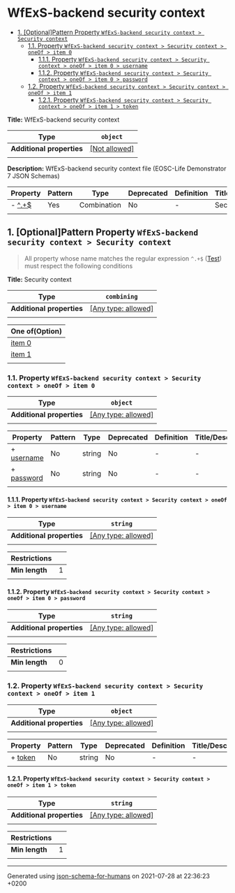 # WfExS-backend security context

- [1. [Optional]Pattern Property `WfExS-backend security context > Security context`](#pattern1)
  - [1.1. Property `WfExS-backend security context > Security context > oneOf > item 0`](#pattern1_oneOf_i0)
    - [1.1.1. Property `WfExS-backend security context > Security context > oneOf > item 0 > username`](#pattern1_oneOf_i0_username)
    - [1.1.2. Property `WfExS-backend security context > Security context > oneOf > item 0 > password`](#pattern1_oneOf_i0_password)
  - [1.2. Property `WfExS-backend security context > Security context > oneOf > item 1`](#pattern1_oneOf_i1)
    - [1.2.1. Property `WfExS-backend security context > Security context > oneOf > item 1 > token`](#pattern1_oneOf_i1_token)

**Title:** WfExS-backend security context

| Type                      | `object`                                                |
| ------------------------- | ------------------------------------------------------- |
| **Additional properties** | [[Not allowed]](# "Additional Properties not allowed.") |
|                           |                                                         |

**Description:** WfExS-backend security context file (EOSC-Life Demonstrator 7 JSON Schemas)

| Property             | Pattern | Type        | Deprecated | Definition | Title/Description |
| -------------------- | ------- | ----------- | ---------- | ---------- | ----------------- |
| - [^.+$](#pattern1 ) | Yes     | Combination | No         | -          | Security context  |
|                      |         |             |            |            |                   |

## <a name="pattern1"></a>1. [Optional]Pattern Property `WfExS-backend security context > Security context`
> All property whose name matches the regular expression 
```^.+$``` ([Test](https://regex101.com/?regex=%5E.%2B%24))
must respect the following conditions

**Title:** Security context

| Type                      | `combining`                                                               |
| ------------------------- | ------------------------------------------------------------------------- |
| **Additional properties** | [[Any type: allowed]](# "Additional Properties of any type are allowed.") |
|                           |                                                                           |

| One of(Option)               |
| ---------------------------- |
| [item 0](#pattern1_oneOf_i0) |
| [item 1](#pattern1_oneOf_i1) |
|                              |

### <a name="pattern1_oneOf_i0"></a>1.1. Property `WfExS-backend security context > Security context > oneOf > item 0`

| Type                      | `object`                                                                  |
| ------------------------- | ------------------------------------------------------------------------- |
| **Additional properties** | [[Any type: allowed]](# "Additional Properties of any type are allowed.") |
|                           |                                                                           |

| Property                                   | Pattern | Type   | Deprecated | Definition | Title/Description |
| ------------------------------------------ | ------- | ------ | ---------- | ---------- | ----------------- |
| + [username](#pattern1_oneOf_i0_username ) | No      | string | No         | -          | -                 |
| + [password](#pattern1_oneOf_i0_password ) | No      | string | No         | -          | -                 |
|                                            |         |        |            |            |                   |

#### <a name="pattern1_oneOf_i0_username"></a>1.1.1. Property `WfExS-backend security context > Security context > oneOf > item 0 > username`

| Type                      | `string`                                                                  |
| ------------------------- | ------------------------------------------------------------------------- |
| **Additional properties** | [[Any type: allowed]](# "Additional Properties of any type are allowed.") |
|                           |                                                                           |

| Restrictions   |   |
| -------------- | - |
| **Min length** | 1 |
|                |   |

#### <a name="pattern1_oneOf_i0_password"></a>1.1.2. Property `WfExS-backend security context > Security context > oneOf > item 0 > password`

| Type                      | `string`                                                                  |
| ------------------------- | ------------------------------------------------------------------------- |
| **Additional properties** | [[Any type: allowed]](# "Additional Properties of any type are allowed.") |
|                           |                                                                           |

| Restrictions   |   |
| -------------- | - |
| **Min length** | 0 |
|                |   |

### <a name="pattern1_oneOf_i1"></a>1.2. Property `WfExS-backend security context > Security context > oneOf > item 1`

| Type                      | `object`                                                                  |
| ------------------------- | ------------------------------------------------------------------------- |
| **Additional properties** | [[Any type: allowed]](# "Additional Properties of any type are allowed.") |
|                           |                                                                           |

| Property                             | Pattern | Type   | Deprecated | Definition | Title/Description |
| ------------------------------------ | ------- | ------ | ---------- | ---------- | ----------------- |
| + [token](#pattern1_oneOf_i1_token ) | No      | string | No         | -          | -                 |
|                                      |         |        |            |            |                   |

#### <a name="pattern1_oneOf_i1_token"></a>1.2.1. Property `WfExS-backend security context > Security context > oneOf > item 1 > token`

| Type                      | `string`                                                                  |
| ------------------------- | ------------------------------------------------------------------------- |
| **Additional properties** | [[Any type: allowed]](# "Additional Properties of any type are allowed.") |
|                           |                                                                           |

| Restrictions   |   |
| -------------- | - |
| **Min length** | 1 |
|                |   |

----------------------------------------------------------------------------------------------------------------------------
Generated using [json-schema-for-humans](https://github.com/coveooss/json-schema-for-humans) on 2021-07-28 at 22:36:23 +0200